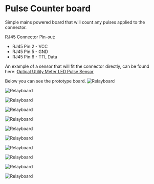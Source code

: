 # Pulse Counter board

Simple mains powered board that will count any pulses applied to the connector.

RJ45 Connector Pin-out:
* RJ45 Pin 2 - VCC
* RJ45 Pin 5 - GND
* RJ45 Pin 6 - TTL Data

An example of a sensor that will fit the connector directly, can be found here: [Optical Utility Meter LED Pulse Sensor](https://openenergymonitor.org/emon/opticalpulsesensor)

Below you can see the prototype board.
![Relayboard](./Images/DSC_5383.JPG)

![Relayboard](./Images/DSC_5384.JPG)

![Relayboard](./Images/DSC_5385.JPG)

![Relayboard](./Images/DSC_5386.JPG)

![Relayboard](./Images/DSC_5388.JPG)

![Relayboard](./Images/DSC_5389.JPG)

![Relayboard](./Images/DSC_5390.JPG)

![Relayboard](./Images/DSC_5391.JPG)

![Relayboard](./Images/DSC_5392.JPG)

![Relayboard](./Images/DSC_5393.JPG)

![Relayboard](./Images/DSC_5394.JPG)
